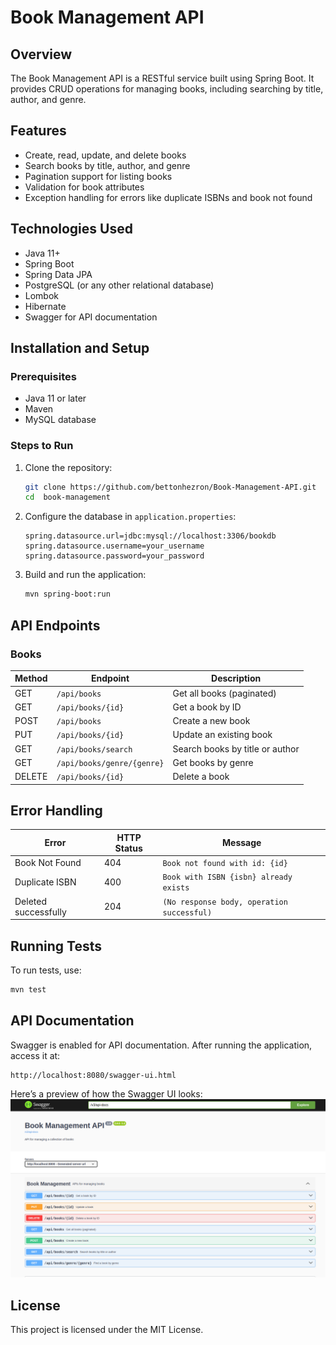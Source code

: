 # Book Management API

## Overview
The Book Management API is a RESTful service built using Spring Boot. It provides CRUD operations for managing books, including searching by title, author, and genre.

## Features
- Create, read, update, and delete books
- Search books by title, author, and genre
- Pagination support for listing books
- Validation for book attributes
- Exception handling for errors like duplicate ISBNs and book not found

## Technologies Used
- Java 11+
- Spring Boot
- Spring Data JPA
- PostgreSQL (or any other relational database)
- Lombok
- Hibernate
- Swagger for API documentation

## Installation and Setup
### Prerequisites
- Java 11 or later
- Maven
- MySQL database

### Steps to Run
1. Clone the repository:
   ```sh
   git clone https://github.com/bettonhezron/Book-Management-API.git
   cd  book-management
   ```
2. Configure the database in `application.properties`:
   ```properties
   spring.datasource.url=jdbc:mysql://localhost:3306/bookdb
   spring.datasource.username=your_username
   spring.datasource.password=your_password
   ```
3. Build and run the application:
   ```sh
   mvn spring-boot:run
   ```

## API Endpoints
### Books
| Method | Endpoint                       | Description                     |
|--------|--------------------------------|---------------------------------|
| GET    | `/api/books`                   | Get all books (paginated)       |
| GET    | `/api/books/{id}`              | Get a book by ID                |
| POST   | `/api/books`                   | Create a new book               |
| PUT    | `/api/books/{id}`              | Update an existing book         |
| GET    | `/api/books/search`            | Search books by title or author |
| GET    | `/api/books/genre/{genre}`     | Get books by genre              |
| DELETE | `/api/books/{id}`              | Delete a book                   |


## Error Handling
| Error                | HTTP Status | Message |
|----------------------|------------|---------|
| Book Not Found       | 404 | `Book not found with id: {id}` |
| Duplicate ISBN       | 400 | `Book with ISBN {isbn} already exists` |
| Deleted successfully | 204 | `(No response body, operation successful)` |

## Running Tests
To run tests, use:
```sh
mvn test
```

## API Documentation
Swagger is enabled for API documentation. After running the application, access it at:
```
http://localhost:8080/swagger-ui.html
```


Here’s a preview of how the Swagger UI looks:
![Swagger Screenshot](images/swagger-screenshot.png)


## License
This project is licensed under the MIT License.

